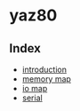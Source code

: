 # yaz80

## Index

- [introduction](intro.md)
- [memory map](memory.md)
- [io map](io.md)
- [serial](serial.md)
